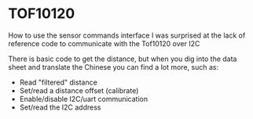 # TOF10120
How to use the sensor commands interface
I was surprised at the lack of reference code to communicate with the Tof10120 over I2C

There is basic code to get the distance, but when you dig into the data sheet and translate the Chinese you can find a lot more, such as:
- Read "filtered" distance
- Set/read a distance offset (calibrate)
- Enable/disable I2C/uart communication
- Set/read the I2C address
